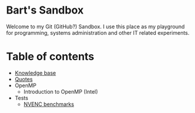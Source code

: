 # Bart's Sandbox
Welcome to my Git (GitHub?) Sandbox. I use this place as my playground for programming, systems administration and other IT related experiments.

# Table of contents
* [Knowledge base](knowledge_base.md)
* [Quotes](quotes.md)
* OpenMP
	* Introduction to OpenMP (Intel)
* Tests
	* [NVENC benchmarks](tests/nvenc.md)
